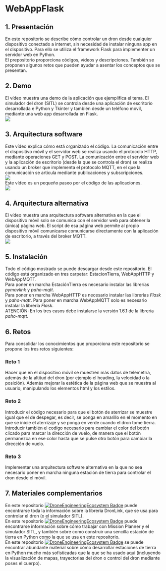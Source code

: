 # WebAppFlask
## 1. Presentación
En este repositorio se describe cómo controlar un dron desde cualquier dispositivo conectado a internet, sin necesidad de instalar ninguna app en el dispositivo. Para ello se utiliza el framework Flask para implementer un servidor web en Python.   
El prepositorio proporciona códigos, vídeos y descripciones. También se proponen algunos retos que pueden ayudar a asentar los conceptos que se presentan.   
## 2. Demo    
El vídeo muestra una demo de la aplicación que ejemplifica el tema. El simulador del dron (SITL) se controla desde una aplicación de escritorio desarrollada e Python y Tkinter y también desde un teléfono movil, mediante una web app desarrollada en Flask.  
[![](https://markdown-videos-api.jorgenkh.no/url?url=https%3A%2F%2Fwww.youtube.com%2Fwatch%3Fv%3D38vVL23C8Fc)](https://www.youtube.com/watch?v=38vVL23C8Fc)     
## 3. Arquitectura software
Este vídeo explica cómo está organizado el código. La comunicación entre el dispositivo móvil y el servidor web se realiza usando el protocolo HTTP, mediante operaciones GET y POST. La comunicación entre el servidor web y la aplicación de escritorio (desde la que se controla el dron) se realiza usando un broker que implementa el protocolo MQTT, en el que la comunicación se articula mediante publicaciones y subscripciones.    
[![](https://markdown-videos-api.jorgenkh.no/url?url=https%3A%2F%2Fwww.youtube.com%2Fwatch%3Fv%3DryezfzIUBrE)](https://www.youtube.com/watch?v=ryezfzIUBrE)    
Este vídeo es un pequeño paseo por el código de las aplicaciones.    
[![](https://markdown-videos-api.jorgenkh.no/url?url=https%3A%2F%2Fwww.youtube.com%2Fwatch%3Fv%3DryezfzIUBrE)](https://www.youtube.com/watch?v=ryezfzIUBrE)    
## 4. Arquitectura alternativa
El vídeo muestra una arquitectura software alternativa en la que el dispositivo móvil solo se comunica con el servidor web para obtener la (única) página web. El script de esa página web permite al propio dispositivo móvil comunicarse comunicarse directamente con la aplicación de escritorio, a través del broker MQTT.    
[![](https://markdown-videos-api.jorgenkh.no/url?url=https%3A%2F%2Fwww.youtube.com%2Fwatch%3Fv%3DryezfzIUBrE)](https://www.youtube.com/watch?v=ryezfzIUBrE)    
## 5. Instalación
Todo el código mostrado se puede descargar desde este repositorio. El código está organizado en tres carpetar: EstacionTierra, WebAppHTTP y WebAppMQTT.    
Para poner en marcha EstaciónTierra es necesario instalar las librerías *pymavlink* y *paho-mqtt*.    
Para poner en marcha WebAppHTTP es necesario instalar las librerías *Flask* y *paho-mqtt*. 
Para poner en marcha WebAppMQTT solo es necesario instalar la librería *Flask*.    
ATENCIÓN: En los tres casos debe instalarse la versión 1.6.1 de la librería *paho-mqtt*.    
## 6. Retos
Para consolidar los conocimientos que proporciona este repositorio se propone los tres retos siguientes:     
### Reto 1 ###
Hacer que en el dispositivo móvil se muestren más datos de telemetría, además de la altitud del dron (por ejemplo el heading, la velocidad o la posición). Además mejorar la estética de la página web que se muestra al usuario, manipulando los elementos html y los estilos.     
### Reto 2 ###
Introducir el código necesario para que el botón de aterrizar se muestre igual que el de despegar, es decir, se ponga en amarillo en el momento en que se inicie el aterrizaje y se ponga en verde cuando el dron tome tierra. Introducir también el codigo necesario para cambiar el color del botón clicado para marcar la dirección de vuelo, de manera que el botón permanezca en ese color hasta que se pulse otro botón para cambiar la dirección de vuelo.     
### Reto 3 ###
Implementar una arquitectura software alternativa en la que no sea necesario poner en marcha ninguna estación de tierra para controlar el dron desde el móvil.     
## 7. Materiales complementarios ##
En este repositorio [![DroneEngineeringEcosystem Badge](https://img.shields.io/badge/DEE-DronLink-blue.svg)](https://github.com/dronsEETAC/DronLink.git) puede encontrarse toda la información sobre la libreria DronLink, que se usa para controlar el dron (o el simulador SITL).   
En este repositorio [![DroneEngineeringEcosystem Badge](https://img.shields.io/badge/DEE-telecoRenta_taller_de_drones-blue.svg)](https://github.com/dronsEETAC/telecoRenta_taller_de_drones.git) puede encontrarse información sobre cómo trabajar con Mission Planner y el simulador SITL, y también sobre como construir una sencilla estación de tierra en Python como la que se usa en este repositorio.    
En este repositorio [![DroneEngineeringEcosystem Badge](https://img.shields.io/badge/DEE-Programacion_de_drones-blue.svg)](https://github.com/dronsEETAC/Programacion-de-drones.git) se puede encontrar abundante material sobre cómo desarrollar estaciones de tierra en Python mucho más sofisticadas que la que se ha usado aqui (incluyendo la visualización de mapas, trayectorias del dron o control del dron mediante poses el cuerpo).




